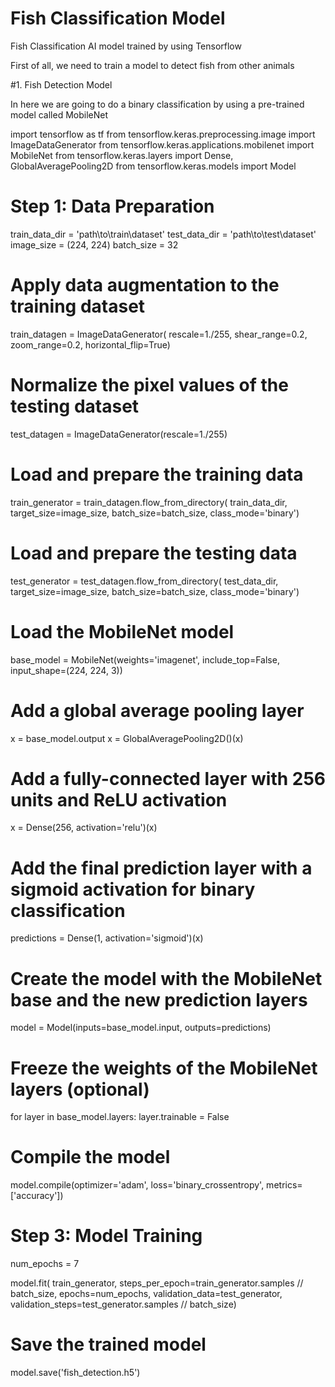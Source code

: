 # Fish Classification Model
Fish Classification AI model trained by using Tensorflow

First of all, we need to train a model to detect fish from other animals

#1. Fish Detection Model

In here we are going to do a binary classification by using a pre-trained model called MobileNet


import tensorflow as tf
from tensorflow.keras.preprocessing.image import ImageDataGenerator
from tensorflow.keras.applications.mobilenet import MobileNet
from tensorflow.keras.layers import Dense, GlobalAveragePooling2D
from tensorflow.keras.models import Model

# Step 1: Data Preparation
train_data_dir = 'path\to\train\dataset'
test_data_dir = 'path\to\test\dataset'
image_size = (224, 224)
batch_size = 32

# Apply data augmentation to the training dataset
train_datagen = ImageDataGenerator(
    rescale=1./255,
    shear_range=0.2,
    zoom_range=0.2,
    horizontal_flip=True)

# Normalize the pixel values of the testing dataset
test_datagen = ImageDataGenerator(rescale=1./255)

# Load and prepare the training data
train_generator = train_datagen.flow_from_directory(
    train_data_dir,
    target_size=image_size,
    batch_size=batch_size,
    class_mode='binary')

# Load and prepare the testing data
test_generator = test_datagen.flow_from_directory(
    test_data_dir,
    target_size=image_size,
    batch_size=batch_size,
    class_mode='binary')

# Load the MobileNet model
base_model = MobileNet(weights='imagenet', include_top=False, input_shape=(224, 224, 3))

# Add a global average pooling layer
x = base_model.output
x = GlobalAveragePooling2D()(x)

# Add a fully-connected layer with 256 units and ReLU activation
x = Dense(256, activation='relu')(x)

# Add the final prediction layer with a sigmoid activation for binary classification
predictions = Dense(1, activation='sigmoid')(x)

# Create the model with the MobileNet base and the new prediction layers
model = Model(inputs=base_model.input, outputs=predictions)

# Freeze the weights of the MobileNet layers (optional)
for layer in base_model.layers:
    layer.trainable = False

# Compile the model
model.compile(optimizer='adam',
              loss='binary_crossentropy',
              metrics=['accuracy'])


# Step 3: Model Training
num_epochs = 7

model.fit(
    train_generator,
    steps_per_epoch=train_generator.samples // batch_size,
    epochs=num_epochs,
    validation_data=test_generator,
    validation_steps=test_generator.samples // batch_size)

# Save the trained model
model.save('fish_detection.h5')

